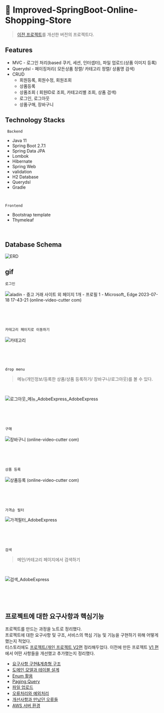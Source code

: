 # :pushpin: Improved-SpringBoot-Online-Shopping-Store
> [이전 프로젝트](https://github.com/Kim-Gyuri/SpringBoot-Online-Shopping-Store)를 개선한 버전의 프로젝트다.
## Features
+ MVC  - 로그인 처리(based 쿠키, 세션, 인터셉터), 파일 업로드(상품 이미지 등록)
+ Querydsl - 페이징처리( 모든상품 정렬/ 카테고리 정렬/ 상품명 검색)
+ CRUD
  + 회원등록, 회원수정, 회원조회
  + 상품등록
  + 상품조회 ( 회원ID로 조회, 카테고리별 조회,  상품 검색)
  + 로그인, 로그아웃 
  + 상품구매, 장바구니
  
## Technology Stacks
` Backend`
+ Java 11
+ Spring Boot 2.7.1
+ Spring Data JPA
+ Lombok
+ Hibernate
+ Spring Web
+ validation
+ H2 Database 
+ Querydsl
+ Gradle 
<br>

`Frontend`
+ Bootstrap template
+ Thymeleaf
<br>

## Database Schema
![ERD](https://github.com/Kim-Gyuri/Improved-SpringBoot-Online-Shopping-Store/assets/57389368/5eeeda0f-39f3-4ee7-bd2b-0a119a8d8e76) 

## gif
`로그인` <br> <br>
![aladin - 중고 거래 사이트 외 페이지 1개 - 프로필 1 - Microsoft_ Edge 2023-07-18 17-43-21 (online-video-cutter com)](https://github.com/Kim-Gyuri/Improved-SpringBoot-Online-Shopping-Store/assets/57389368/280ca6f0-71e3-4f06-8171-5a4fc7ce0dbf)

<br> <br> <br>

`카테고리 페이지로 이동하기`  <br> <br>
![카테고리](https://github.com/Kim-Gyuri/Improved-SpringBoot-Online-Shopping-Store/assets/57389368/328f53e5-89ac-45df-bf81-333b0e97795f)

<br> <br> <br>

`drop menu` 
> 메뉴(개인정보/등록한 상품/상품 등록하기/ 장바구니/로그아웃)를 볼 수 있다.

<br>

![로그아웃_메뉴_AdobeExpress_AdobeExpress](https://github.com/Kim-Gyuri/Improved-SpringBoot-Online-Shopping-Store/assets/57389368/cddf4667-a138-4920-8fd2-86a85932711c)

<br> <br> <br>

`구매` <br><br>
![장바구니 (online-video-cutter com)](https://github.com/Kim-Gyuri/Improved-SpringBoot-Online-Shopping-Store/assets/57389368/f01fc0db-8b47-4962-ab71-8e991b207770)

<br> <br> <br>

`상품 등록` <br><br>
![상품등록 (online-video-cutter com)](https://github.com/Kim-Gyuri/Improved-SpringBoot-Online-Shopping-Store/assets/57389368/ac51dcd4-21f1-4029-b508-ba715047ae63)

<br> <br> <br>

`가격순 필터` <br>

![가격필터_AdobeExpress](https://github.com/Kim-Gyuri/Improved-SpringBoot-Online-Shopping-Store/assets/57389368/105dbd44-cc7e-4322-bc98-819bd29c78ad)

<br> <br> <br>

`검색` <br>
> 메인/카테고리 페이지에서 검색하기

<br>

![검색_AdobeExpress](https://github.com/Kim-Gyuri/Improved-SpringBoot-Online-Shopping-Store/assets/57389368/7a789c47-024c-4a0c-bf17-aad8044186d7)

<br> <br> <br>

## 프로젝트에 대한 요구사항과 핵심기능
프로젝트를 만드는 과정을 노트로 정리했다. <br> 프로젝트에 대한 요구사항 및 구조, 서비스의 핵심 기능 및 기능을 구현하기 위해 어떻게 했는지 적었다. <br> 
티스토리에도 [프로젝트/개인 프로젝트 V2편](https://thumper.tistory.com/category/%ED%94%84%EB%A1%9C%EC%A0%9D%ED%8A%B8/%EA%B0%9C%EC%9D%B8%20%ED%94%84%EB%A1%9C%EC%A0%9D%ED%8A%B8%20V2) 정리해두었다. 이전에 만든 프로젝트 [V1 편](https://thumper.tistory.com/category/%ED%94%84%EB%A1%9C%EC%A0%9D%ED%8A%B8/%EA%B0%9C%EC%9D%B8%20%ED%94%84%EB%A1%9C%EC%A0%9D%ED%8A%B8%20V1)에서 어떤 사항들을 개선했고 추가했는지 정리했다. <br>
+ [요구사항 구현&계층형 구조](https://github.com/Kim-Gyuri/Improved-SpringBoot-Online-Shopping-Store/blob/main/%EB%85%B8%ED%8A%B8/%EC%9A%94%EA%B5%AC%EC%82%AC%ED%95%AD%20%EA%B5%AC%ED%98%84%26%EA%B3%84%EC%B8%B5%ED%98%95%20%EA%B5%AC%EC%A1%B0.md)
+ [도메인 모델과 테이블 설계](https://github.com/Kim-Gyuri/Improved-SpringBoot-Online-Shopping-Store/blob/main/%EB%85%B8%ED%8A%B8/%EB%8F%84%EB%A9%94%EC%9D%B8%20%EB%AA%A8%EB%8D%B8%EA%B3%BC%20%ED%85%8C%EC%9D%B4%EB%B8%94%20%EC%84%A4%EA%B3%84.md)
+ [Enum 활용](https://github.com/Kim-Gyuri/Improved-SpringBoot-Online-Shopping-Store/blob/main/%EB%85%B8%ED%8A%B8/Enum%20%ED%99%9C%EC%9A%A9.md)
+ [Paging Query](https://github.com/Kim-Gyuri/Improved-SpringBoot-Online-Shopping-Store/blob/main/%EB%85%B8%ED%8A%B8/Paging%20Query.md)
+ [파일 업로드](https://github.com/Kim-Gyuri/Improved-SpringBoot-Online-Shopping-Store/blob/main/%EB%85%B8%ED%8A%B8/%ED%8C%8C%EC%9D%BC%20%EC%97%85%EB%A1%9C%EB%93%9C.md)
+ [오류처리와 예외처리](https://github.com/Kim-Gyuri/Improved-SpringBoot-Online-Shopping-Store/blob/main/%EB%85%B8%ED%8A%B8/%EC%98%A4%EB%A5%98%EC%B2%98%EB%A6%AC%EC%99%80%20%EC%98%88%EC%99%B8%EC%B2%98%EB%A6%AC.md)
+ [개선사항과 만났던 오류들](https://github.com/Kim-Gyuri/Improved-SpringBoot-Online-Shopping-Store/blob/main/%EB%85%B8%ED%8A%B8/%EA%B0%9C%EC%84%A0%EC%82%AC%ED%95%AD%EA%B3%BC%20%EB%A7%8C%EB%82%AC%EB%8D%98%20%EC%98%A4%EB%A5%98%EB%93%A4.md)
+ [AWS 서버 환경](https://github.com/Kim-Gyuri/Improved-SpringBoot-Online-Shopping-Store/blob/main/%EB%85%B8%ED%8A%B8/AWS%20%EC%84%9C%EB%B2%84%20%ED%99%98%EA%B2%BD.md)

